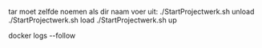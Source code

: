 tar moet zelfde noemen als dir naam
voer uit:
./StartProjectwerk.sh unload
./StartProjectwerk.sh load
./StartProjectwerk.sh up

docker logs <id> --follow

